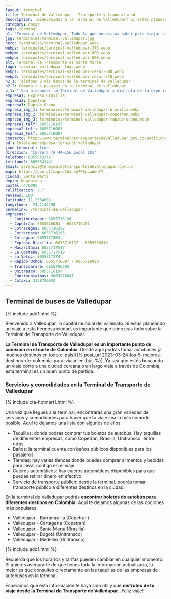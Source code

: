 ```yaml
---
layout: terminal
title: Terminal de Valledupar - Transporte y tranquilidad
description: ¡Bienvenidos a la Terminal de Valledupar! Si estás planeando un viaje por carretera, esta terminal es el punto de partida perfecto para explorar el hermoso departamento del Cesar y sus alrededores
category: cesar
tags: terminal
h1: "Terminal de Valledupar: Todo lo que necesitas saber para viajar con seguridad"
jpg: terminales/terminal-valledupar.jpg
hero: terminales/terminal-valledupar.webp
webps: terminales/terminal-valledupar-376.webp
webpm: terminales/terminal-valledupar-600.webp
webpb: terminales/terminal-valledupar-800.webp
alt: Terminal de Transporte de Santa Marta
logo: terminal-valledupar-logo.webp
webp1: terminales/terminal-valledupar-cesar-600.webp
webp2: terminales/terminal-valledupar-cesar-376.webp
h2_1: Teléfono y más datos de la terminal de valledupar
h2_2: Compra tus pasajes en la terminal de valledupar
p_1: "¡Ven a conocer la Terminal de Valledupar y disfruta de la experiencia de viajar en uno de los lugares más modernos y seguros de Colombia!"
empresa1: Expreso Brasilia
empresa2: Copetran
empresa3: Rápido Ochoa
empresa_img_1: terminales/terminal-valledupar-brasilia.webp
empresa_img_2: terminales/terminal-valledupar-copetran.webp
empresa_img_3: terminales/terminal-valledupar-rapido-ochoa.webp
empresa1_telf: 6055716197
empresa2_telf: 6055716083
empresa3_telf: 6055716087
contacto: http://www.terminaldetransportesdevalledupar.gov.co/peticiones-quejas-reclamos
pdf: telefonos-empresa-terminal-valledupar
json-terminal: true
direccion: 'Carrera 7A 44–156 Local 101'
telefono: 6055853376
telefono2: 6055841441
email: gerencia@terminaldetransportesdevalledupar.gov.co
maps: https://goo.gl/maps/2dxusA7PRpzwWNnY7
ciudad: Santa Marta
depto: Magdalena
postal: 470005
calificacion: 3.7
reviews: 180
latitude: 11.2354608
longitude: -74.2145498
permalink: /terminal-de-valledupar
empresas:
  - Coolibertador: 6055716196
  - Copetrán: 6055716083 - 6055716201
  - Cotracegua: 6055716202
  - Cotracosta: 6055716203
  - Cotragua: 6055717563
  - Expreso Brasilia: 6055716197 - 6055716540
  - Hacaritama: 6055717517
  - La Costeña: 6055717519
  - La Veloz: 6055717374
  - Rápido Ochoa: 6055716087 - 6055716090
  - Transicarare: 6055706692
  - Unitrasco: 6055716197
  - Continentalbus: 3003870041
  - Cotaxi: 3138700052
---
```

## Terminal de buses de Valledupar

{% include add1.html %}

Bienvenido a Valledupar, la capital mundial del vallenato. Si estás planeando un viaje a esta hermosa ciudad, es importante que conozcas todo sobre la Terminal de Transporte de Valledupar.

**La Terminal de Transporte de Valledupar es un importante punto de conexión en el norte de Colombia**. Desde aquí podrás tomar autobuses [a muchos destinos en todo el país]({% post_url 2023-03-24-los-5-mejores-destinos-de-colombia-para-viajar-en-bus %}). Ya sea que estés buscando un viaje corto a una ciudad cercana o un largo viaje a través de Colombia, esta terminal es un buen punto de partida.

### Servicios y comodidades en la Terminal de Transporte de Valledupar

{% include cta-hotmart1.html %}

Una vez que llegues a la terminal, encontrarás una gran variedad de servicios y comodidades para hacer que tu viaje sea lo más cómodo posible. Aquí te dejamos una lista con algunos de ellos:

* Taquillas: donde podrás comprar tus boletos de autobús. Hay taquillas de diferentes empresas, como Copetran, Brasilia, Unitransco, entre otras.
* Baños: la terminal cuenta con baños públicos disponibles para los pasajeros.
* Tiendas: hay varias tiendas donde puedes comprar alimentos y bebidas para llevar contigo en el viaje.
* Cajeros automáticos: hay cajeros automáticos disponibles para que puedas retirar dinero en efectivo.
* Servicio de transporte público: desde la terminal, podrás tomar transporte público a diferentes destinos en la ciudad.

En la terminal de Valledupar podrás **encontrar boletos de autobús para diferentes destinos en Colombia**. Aquí te dejamos algunas de las opciones más populares:

* Valledupar - Barranquilla (Copetran)
* Valledupar - Cartagena (Copetran)
* Valledupar - Santa Marta (Brasilia)
* Valledupar - Bogotá (Unitransco)
* Valledupar - Medellín (Unitransco)

{% include add1.html %}

Recuerda que los horarios y tarifas pueden cambiar en cualquier momento. Si quieres asegurarte de que tienes toda la información actualizada, lo mejor es que consultes directamente en las taquillas de las empresas de autobuses en la terminal.

Esperamos que esta información te haya sido útil y que **disfrutes de tu viaje desde la Terminal de Transporte de Valledupar**. ¡Feliz viaje!
